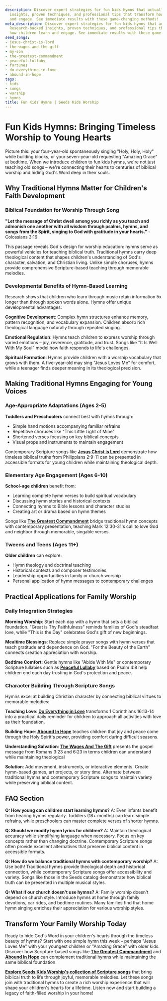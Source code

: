 ```yaml
---
description: Discover expert strategies for fun kids hymns that actually work. Research-backed
  insights, proven techniques, and professional tips that transform how children learn
  and engage. See immediate results with these game-changing methods!
meta_description: Discover expert strategies for fun kids hymns that actually work.
  Research-backed insights, proven techniques, and professional tips that transform
  how children learn and engage. See immediate results with these game-changing methods!
seed_songs:
- jesus-christ-is-lord
- the-wages-and-the-gift
- my-son
- the-greatest-commandment
- peaceful-lullaby
- fortunes
- do-everything-in-love
- abound-in-hope
tags:
- kids
- songs
- worship
- hymns
title: Fun Kids Hymns | Seeds Kids Worship
---
```

# Fun Kids Hymns: Bringing Timeless Worship to Young Hearts

Picture this: your four-year-old spontaneously singing "Holy, Holy, Holy" while building blocks, or your seven-year-old requesting "Amazing Grace" at bedtime. When we introduce children to fun kids hymns, we're not just teaching old songs – we're connecting their hearts to centuries of biblical worship and hiding God's Word deep in their souls.

## Why Traditional Hymns Matter for Children's Faith Development

### Biblical Foundation for Worship Through Song

**"Let the message of Christ dwell among you richly as you teach and admonish one another with all wisdom through psalms, hymns, and songs from the Spirit, singing to God with gratitude in your hearts."** - Colossians 3:16

This passage reveals God's design for worship education: hymns serve as powerful vehicles for teaching biblical truth. Traditional hymns carry deep theological content that shapes children's understanding of God's character, salvation, and Christian living. Unlike simple choruses, hymns provide comprehensive Scripture-based teaching through memorable melodies.

### Developmental Benefits of Hymn-Based Learning

Research shows that children who learn through music retain information 5x longer than through spoken words alone. Hymns offer unique developmental advantages:

**Cognitive Development**: Complex hymn structures enhance memory, pattern recognition, and vocabulary expansion. Children absorb rich theological language naturally through repeated singing.

**Emotional Regulation**: Hymns teach children to express worship through varied emotions – joy, reverence, gratitude, and trust. Songs like "It Is Well With My Soul" model how faith responds to life's challenges.

**Spiritual Formation**: Hymns provide children with a worship vocabulary that grows with them. A five-year-old may sing "Jesus Loves Me" for comfort, while a teenager finds deeper meaning in its theological precision.

## Making Traditional Hymns Engaging for Young Voices

### Age-Appropriate Adaptations (Ages 2-5)

**Toddlers and Preschoolers** connect best with hymns through:
- Simple hand motions accompanying familiar refrains
- Repetitive choruses like "This Little Light of Mine"
- Shortened verses focusing on key biblical concepts
- Visual props and instruments to maintain engagement

Contemporary Scripture songs like **[Jesus Christ is Lord](https://seedskidsworship.com/product/jesus-christ-is-lord-philippians-29-11-4/)** demonstrate how timeless biblical truths from Philippians 2:9-11 can be presented in accessible formats for young children while maintaining theological depth.

### Elementary Age Engagement (Ages 6-10)

**School-age children** benefit from:
- Learning complete hymn verses to build spiritual vocabulary
- Discussing hymn stories and historical contexts
- Connecting hymns to Bible lessons and character studies
- Creating art or drama based on hymn themes

Songs like **[The Greatest Commandment](https://seedskidsworship.com/product/greatest-commandment-mark-1230-31-2/)** bridge traditional hymn concepts with contemporary presentation, teaching Mark 12:30-31's call to love God and neighbor through memorable, singable verses.

### Tweens and Teens (Ages 11+)

**Older children** can explore:
- Hymn theology and doctrinal teaching
- Historical contexts and composer testimonies
- Leadership opportunities in family or church worship
- Personal application of hymn messages to contemporary challenges

## Practical Applications for Family Worship

### Daily Integration Strategies

**Morning Worship**: Start each day with a hymn that sets a biblical foundation. "Great is Thy Faithfulness" reminds families of God's steadfast love, while "This is the Day" celebrates God's gift of new beginnings.

**Mealtime Blessings**: Replace simple prayer songs with hymn verses that teach gratitude and dependence on God. "For the Beauty of the Earth" connects creation appreciation with worship.

**Bedtime Comfort**: Gentle hymns like "Abide With Me" or contemporary Scripture lullabies such as **[Peaceful Lullaby](https://seedskidsworship.com/product/peaceful-lullaby-psalm-48-2/)** based on Psalm 4:8 help children end each day trusting in God's protection and peace.

### Character Building Through Scripture Songs

Hymns excel at building Christian character by connecting biblical virtues to memorable melodies:

**Teaching Love**: **[Do Everything in Love](https://seedskidsworship.com/product/do-everything-in-love-1-corinthians-1613-14-2/)** transforms 1 Corinthians 16:13-14 into a practical daily reminder for children to approach all activities with love as their foundation.

**Building Hope**: **[Abound In Hope](https://seedskidsworship.com/product/abound-in-hope-romans-1513/)** teaches children that joy and peace come through the Holy Spirit's power, providing comfort during difficult seasons.

**Understanding Salvation**: **[The Wages And The Gift](https://seedskidsworship.com/product/the-wages-and-the-gift-romans/)** presents the gospel message from Romans 3:23 and 6:23 in terms children can understand while maintaining theological

**Solution**: Add movement, instruments, or interactive elements. Create hymn-based games, art projects, or story time. Alternate between traditional hymns and contemporary Scripture songs to maintain variety while preserving biblical content.

## FAQ Section

**Q: How young can children start learning hymns?**
A: Even infants benefit from hearing hymns regularly. Toddlers (18+ months) can learn simple refrains, while preschoolers can master complete verses of shorter hymns.

**Q: Should we modify hymn lyrics for children?**
A: Maintain theological accuracy while simplifying language when necessary. Focus on key concepts rather than changing doctrine. Contemporary Scripture songs often provide excellent alternatives that preserve biblical content in accessible formats.

**Q: How do we balance traditional hymns with contemporary worship?**
A: Use both! Traditional hymns provide theological depth and historical connection, while contemporary Scripture songs offer accessibility and variety. Songs like those in the Seeds catalog demonstrate how biblical truth can be presented in multiple musical styles.

**Q: What if our church doesn't use hymns?**
A: Family worship doesn't depend on church style. Introduce hymns at home through family devotions, car rides, and bedtime routines. Many families find that home hymn singing enriches their appreciation for various worship styles.

## Transform Your Family Worship Today

Ready to hide God's Word in your children's hearts through the timeless beauty of hymns? Start with one simple hymn this week – perhaps "Jesus Loves Me" with your youngest children or "Amazing Grace" with older kids. Discover how Scripture-based songs like **[The Greatest Commandment](https://seedskidsworship.com/product/greatest-commandment-mark-1230-31-2/)** and **[Abound In Hope](https://seedskidsworship.com/product/abound-in-hope-romans-1513/)** can complement traditional hymns while maintaining the same biblical foundation.

**[Explore Seeds Kids Worship's collection of Scripture songs](https://seedskidsworship.com/)** that bring biblical truth to life through joyful, memorable melodies. Let these songs join with traditional hymns to create a rich worship experience that will shape your children's hearts for a lifetime. Listen now and start building a legacy of faith-filled worship in your home!

<script type="application/ld+json">
{
  "@context": "https://schema.org",
  "@type": "Article",
  "headline": "Fun Kids Hymns",
  "author": {
    "@type": "Organization",
    "name": "Seeds Kids Worship"
  },
  "publisher": {
    "@type": "Organization",
    "name": "Seeds Kids Worship",
    "logo": {
      "@type": "ImageObject",
      "url": "https://seedskidsworship.com/logo.png"
    }
  },
  "datePublished": "2025-09-04T12:30:37.786675",
  "dateModified": "2025-09-04T12:30:37.786688",
  "description": "Discover expert strategies for fun kids hymns that actually work. Research-backed insights, proven techniques, and professional tips that transform how children",
  "mainEntityOfPage": {
    "@type": "WebPage",
    "@id": "https://seedskidsworship.com/activities/fun-kids-hymns/"
  }
}
</script>

<script type="application/ld+json">
{
  "@context": "https://schema.org",
  "@type": "Product",
  "name": "Jesus Christ is Lord",
  "description": "A declaration song about Jesus as Lord based on Philippians",
  "url": "https://seedskidsworship.com/product/jesus-christ-is-lord-philippians-29-11-4/",
  "brand": {
    "@type": "Brand",
    "name": "Seeds Kids Worship"
  },
  "category": "Children's Christian Music",
  "album": "The Word of God"
}
</script>

<script type="application/ld+json">
{
  "@context": "https://schema.org",
  "@type": "Product",
  "name": "The Wages And The Gift",
  "description": "Gospel song contrasting the wages of sin with God's gift of eternal life from Romans 3:23 and 6:23",
  "url": "https://seedskidsworship.com/product/the-wages-and-the-gift-romans/",
  "brand": {
    "@type": "Brand",
    "name": "Seeds Kids Worship"
  },
  "category": "Children's Christian Music",
  "album": "Seeds of Character"
}
</script>

<script type="application/ld+json">
{
  "@context": "https://schema.org",
  "@type": "Product",
  "name": "My Son",
  "description": "Scripture song based on Romans 8:37 reminding believers that through Christ's love we are more than conquerors over any trial.",
  "url": "https://seedskidsworship
